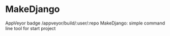 # MakeDjango
AppVeyor badge	/appveyor/build/:user/:repo MakeDjango: simple command line tool for start project
